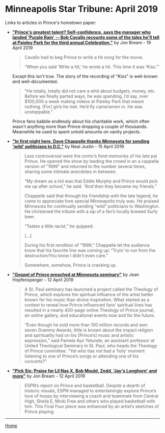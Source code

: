# Minneapolis Star Tribune: April 2019

Links to articles in Prince's hometown paper:

 - [**"Prince's greatest talent? Self-confidence, says the manager who landed 'Purple Rain' -- Bob Cavallo recounts some of the tales he'll tell at Paisley Park for the third annual Celebration."**](http://www.startribune.com/prince-s-greatest-talent-self-confidence-says-the-manager-who-landed-purple-rain/508774052/) by Jon Bream - 19 April 2019

    > Cavallo had to beg Prince to write a hit song for the movie.
    > 
    > “When you said ‘Write a hit,’ he wrote a hit. This time it was ‘Kiss.’”
	
	Except this isn't true. The story of the recording of "Kiss" is well-known and well-documented.
	
	> “He totally, totally did not care a whit about budgets, money, etc. Before we finally parted ways, he was spending, I’d say, over $100,000 a week making videos at Paisley Park that meant nothing. [For] girls he met. He’d fly cameramen in. He was unstoppable.”
	
	Prince fans babble endlessly about his charitable work, which often wasn't anything more than Prince dropping a couple of thousands. Meanwhile he used to spent untold amounts on vanity projects.

 - [**"In first night here, Dave Chappelle thanks Minnesota for sending 'wild' politicians to D.C."**](http://www.startribune.com/in-first-night-here-dave-chappelle-thanks-minnesota-for-sending-wild-politicians-to-d-c/508592742/) by Neal Justin - 15 April 2019

    > Less controversial were the comic’s fond memories of his late pal Prince. He opened the show by leading the crowd in an a cappella version of “1999” and returned to the number several times, sharing some intimate anecdotes in between.
    > 
    > “My dream as a kid was that Eddie Murphy and Prince would pick me up after school,” he said. “And then they became my friends.”
    > 
    > Chappelle said that through his friendship with the late legend, he came to appreciate how special Minneapolis truly was. He praised Minnesota for continually sending “wild” politicians to Washington. He christened the tribute with a sip of a fan’s locally brewed Surly beer.
    > 
    > “Tastes a little racist,” he quipped.
    > 
    > [...]
    > 
    > During his first rendition of “1999,” Chappelle let the audience know that his favorite line was coming up: “Tryin’ to run from the destruction/You know I didn’t even care.”
    > 
    > Somewhere, somehow, Prince is cracking up.

 - [**"Gospel of Prince preached at Minnesota seminary"**](http://www.startribune.com/gospel-of-prince-preached-at-minnesota-seminary/508503562/) by Jean Hopfensperger - 12 April 2019

    > A St. Paul seminary has launched a project called the Theology of Prince, which explores the spiritual influence of the artist better known for his music than divine inspiration. What started as a contest to reveal how Prince influenced fans’ spiritual lives has resulted in a nearly 400-page online Theology of Prince journal, an online gallery, and educational events now and for the future.
    > 
    > “Even though he sold more than 100 million records and won seven Grammy Awards, little is known about the impact religion and spirituality had on his [Prince’s] music and artistic expression,” said Pamela Ayo Yetunde, an assistant professor at United Theological Seminary in St. Paul, who heads the Theology of Prince committee. “Yet who has not had a ‘holy’ moment listening to one of Prince’s songs or attending one of his concerts?”

 - [**"Pick Six: Praise for Lil Nas X, Bob Mould, Zedd, 'Jay's Longhorn' and more"**](http://www.startribune.com/pick-six-praise-for-lil-nas-x-bob-mould-zedd-jay-s-longhorn-and-more/508453002/) by Jon Bream - 12 April 2019

    > ESPN’s report on Prince and basketball. Despite a dearth of historic visuals, ESPN managed to entertainingly explore Prince’s love of hoops by interviewing a coach and teammate from Central High, Sheila E, Micki Free and others who played basketball with him. This Final Four piece was enhanced by an artist’s sketches of Prince playing.

-----

[Home](./)
